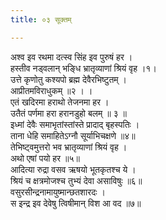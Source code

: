 ```yaml
---
title: ०३ सूक्तम्

---
```

अश्व इव रथमा दत्स्व सिंह इव पुरुषं हर ।  
हस्तीव नड्वलान् भङ्धि भ्रातृव्याणां श्रियं वृह ।१।  
उत्ते कृणोतु कश्यपो ब्रह्म देवैरभिष्टुतम् ।  
आप्रीतमविराधुकम् ॥२ । ।  
एतं खदिरमा हराथो तेजनमा हर ।  
उतैतं पर्णमा हरा हरानडुहो बलम् ॥ ३ ॥  
इध्मां देवैः समाभृतांस्तांस्ते प्रादाद् बृहस्पतिः ।  
ताना धेहि समाहितेऽग्नौ सूर्याभिचक्षणे ॥४॥  
तेभिष्ट्वमुत्तरो भव भ्रातृव्याणां श्रियं वृह ।  
अथो एषां पयो हर ॥५॥  
आदित्या रुद्रा वसव ऋषयो भूतकृतश्च ये ।  
श्रियं च क्षत्रमोजश्च तुभ्यं देवा असाविषुः ॥६॥  
वसुरसीन्द्रनामायुष्मान्छतशारदः ।  
स इन्द्र इव देवेषु त्विषीमान् विश आ वद ॥७॥  
  